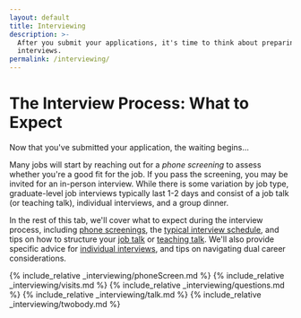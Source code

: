 ```yaml
---
layout: default
title: Interviewing
description: >-
  After you submit your applications, it's time to think about preparing for 
  interviews.
permalink: /interviewing/
---
```


# The Interview Process: What to Expect

Now that you've submitted your application, the waiting begins...

Many jobs will start by reaching out for a *phone screening* to assess whether you're a good 
fit for the job. If you pass the screening, you may be invited for an in-person 
interview. While there is some variation by job type, 
<span class="highlight">graduate-level job interviews 
typically last 1-2 days and consist of a job talk (or teaching talk), 
individual interviews, and a group dinner.</span>

In the rest of this tab, we'll cover what to expect during the interview process, 
including [phone screenings](#phone-screening), the [typical interview schedule](#interview-visit-overview), 
and tips on how to structure your [job talk](#preparing-your-job-talk) or [teaching talk](#preparing-your-teaching-talk). We'll also provide specific 
advice for [individual interviews](#individual-interview-questions), and tips on
navigating dual career considerations.

{% include_relative _interviewing/phoneScreen.md %}
{% include_relative _interviewing/visits.md %}
{% include_relative _interviewing/questions.md %}
{% include_relative _interviewing/talk.md %}
{% include_relative _interviewing/twobody.md %}
